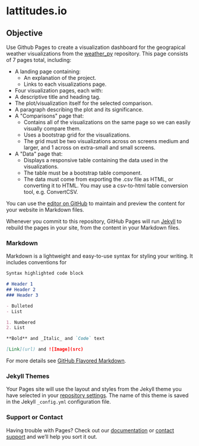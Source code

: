 # lattitudes.io

## Objective
Use Github Pages to create a visualization dashboard for the geograpical weather visualizations from the [weather_py](https://github.com/SamLingle/weather-py) repository. This page consists of 7 pages total, including:

 - A landing page containing:
    - An explanation of the project.
    - Links to each visualizations page.
  - Four visualization pages, each with:
  - A descriptive title and heading tag.
  - The plot/visualization itself for the selected comparison.
  - A paragraph describing the plot and its significance.
  - A "Comparisons" page that:
    - Contains all of the visualizations on the same page so we can easily visually compare them.
    - Uses a bootstrap grid for the visualizations.
    - The grid must be two visualizations across on screens medium and larger, and 1 across on extra-small and small screens.
  - A "Data" page that:
    - Displays a responsive table containing the data used in the visualizations.
    - The table must be a bootstrap table component.
    - The data must come from exporting the .csv file as HTML, or converting it to HTML. You may use a csv-to-html table conversion tool, e.g. ConvertCSV.





You can use the [editor on GitHub](https://github.com/SamLingle/SamLingle.Lattitudes.io/edit/master/README.md) to maintain and preview the content for your website in Markdown files.

Whenever you commit to this repository, GitHub Pages will run [Jekyll](https://jekyllrb.com/) to rebuild the pages in your site, from the content in your Markdown files.

### Markdown

Markdown is a lightweight and easy-to-use syntax for styling your writing. It includes conventions for

```markdown
Syntax highlighted code block

# Header 1
## Header 2
### Header 3

- Bulleted
- List

1. Numbered
2. List

**Bold** and _Italic_ and `Code` text

[Link](url) and ![Image](src)
```

For more details see [GitHub Flavored Markdown](https://guides.github.com/features/mastering-markdown/).

### Jekyll Themes

Your Pages site will use the layout and styles from the Jekyll theme you have selected in your [repository settings](https://github.com/SamLingle/SamLingle.Lattitudes.io/settings). The name of this theme is saved in the Jekyll `_config.yml` configuration file.

### Support or Contact

Having trouble with Pages? Check out our [documentation](https://help.github.com/categories/github-pages-basics/) or [contact support](https://github.com/contact) and we’ll help you sort it out.
